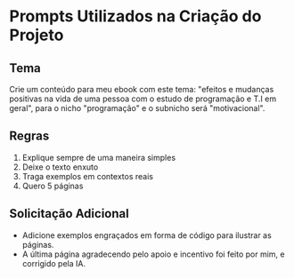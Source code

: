 # Prompts Utilizados na Criação do Projeto

## Tema
Crie um conteúdo para meu ebook com este tema: "efeitos e mudanças positivas na vida de uma pessoa com o estudo de programação e T.I em geral", para o nicho "programação" e o subnicho será "motivacional".

## Regras
01. Explique sempre de uma maneira simples  
02. Deixe o texto enxuto  
03. Traga exemplos em contextos reais  
04. Quero 5 páginas  

## Solicitação Adicional
- Adicione exemplos engraçados em forma de código para ilustrar as páginas.
- A última página agradecendo pelo apoio e incentivo foi feito por mim, e corrigido pela IA.
